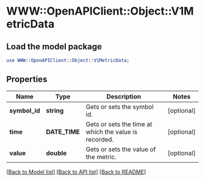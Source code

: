 # WWW::OpenAPIClient::Object::V1MetricData

## Load the model package
```perl
use WWW::OpenAPIClient::Object::V1MetricData;
```

## Properties
Name | Type | Description | Notes
------------ | ------------- | ------------- | -------------
**symbol_id** | **string** | Gets or sets the symbol id. | [optional] 
**time** | **DATE_TIME** | Gets or sets the time at which the value is recorded. | [optional] 
**value** | **double** | Gets or sets the value of the metric. | [optional] 

[[Back to Model list]](../README.md#documentation-for-models) [[Back to API list]](../README.md#documentation-for-api-endpoints) [[Back to README]](../README.md)


